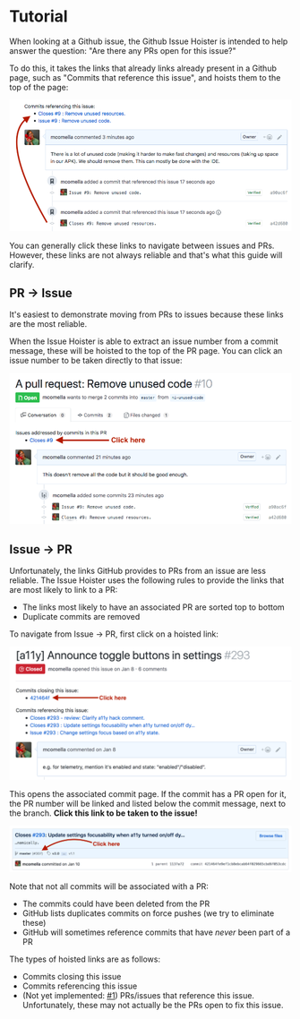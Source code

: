 # Tutorial
When looking at a Github issue, the Github Issue Hoister is intended to help answer the question: "Are there any PRs open for this issue?"

To do this, it takes the links that already links already present in a Github page, such as "Commits that reference this issue", and hoists them to the top of the page:

![Example of issue hoister](im/example.png)

You can generally click these links to navigate between issues and PRs. However, these links are not always reliable and that's what this guide will clarify.

## PR -> Issue
It's easiest to demonstrate moving from PRs to issues because these links are the most reliable.

When the Issue Hoister is able to extract an issue number from a commit message, these will be hoisted to the top of the PR page. You can click an issue number to be taken directly to that issue:

![Demonstrating moving from pull request to issues](im/pr-to-issue.png)

## Issue -> PR
Unfortunately, the links GitHub provides to PRs from an issue are less reliable. The Issue Hoister uses the following rules to provide the links that are most likely to link to a PR:
- The links most likely to have an associated PR are sorted top to bottom
- Duplicate commits are removed

To navigate from Issue -> PR, first click on a hoisted link:

![Demonstration of hoisted issue links](im/issue-to-pr.png)

This opens the associated commit page. If the commit has a PR open for it, the PR number will be linked and listed below the commit message, next to the branch. **Click this link to be taken to the issue!**

![Demonstration of commit page](im/commit-page.png)

Note that not all commits will be associated with a PR:
- The commits could have been deleted from the PR
- GitHub lists duplicates commits on force pushes (we try to eliminate these)
- GitHub will sometimes reference commits that have *never* been part of a PR

The types of hoisted links are as follows:
- Commits closing this issue
- Commits referencing this issue
- (Not yet implemented: [#1][]) PRs/issues that reference this issue. Unfortunately, these may not actually be the PRs open to fix this issue.

[#1]: https://github.com/mcomella/github-issue-hoister/issues/1
